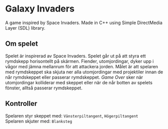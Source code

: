 # Galaxy Invaders
 A game inspired by Space Invaders. Made in C++ using Simple DirectMedia Layer (SDL) library.


## Om spelet
Spelet är inspirerad av Space Invaders.
Spelet går ut på att styra ett rymdskepp horisontellt på skärmen.
Fiender, utomjordingar, dyker upp i vågor med jämna mellanrum för att attackera jorden.
Målet är att spelaren med rymdskeppet ska skjuta ner alla utomjordingar med projektiler innan de
når rymdskeppet eller passerar rymdskeppet.
*Game Over* sker när utomjordingar kolliderar med skeppet eller när de når botten av spelets
fönster, alltså passerar rymdskeppet.

## Kontroller
Spelaren styr skeppet med: `Vänsterpiltangent`, `Högerpiltangent`  
Spelaren skjuter med: `Blanksteg`
